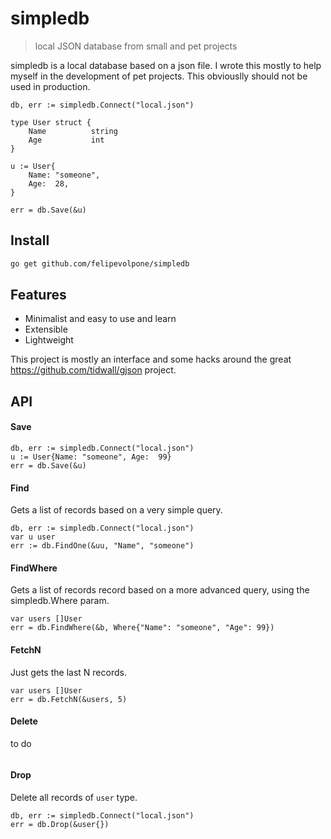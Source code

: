 # simpledb

> local JSON database from small and pet projects

simpledb is a local database based on a json file. I wrote this mostly to help myself
in the development of pet projects. This obviouslly should not be used in production.

```golang
db, err := simpledb.Connect("local.json")

type User struct {
    Name          string
    Age           int
}

u := User{
    Name: "someone",
    Age:  28,
}

err = db.Save(&u)
```

## Install
```bash
go get github.com/felipevolpone/simpledb
```

## Features

- Minimalist and easy to use and learn
- Extensible
- Lightweight

This project is mostly an interface and some hacks around the great https://github.com/tidwall/gjson project. 

## API

#### Save
```golang
db, err := simpledb.Connect("local.json")
u := User{Name: "someone", Age:  99}
err = db.Save(&u)
```

#### Find
Gets a list of records based on a very simple query.

```golang
db, err := simpledb.Connect("local.json")
var u user
err := db.FindOne(&uu, "Name", "someone")
```

#### FindWhere
Gets a list of records record based on a more advanced query,
using the simpledb.Where param.

```golang
var users []User
err = db.FindWhere(&b, Where{"Name": "someone", "Age": 99})
```

#### FetchN
Just gets the last N records.

```golang
var users []User
err = db.FetchN(&users, 5)
```

#### Delete
to do
```golang
```

#### Drop
Delete all records of `user` type.

```golang
db, err := simpledb.Connect("local.json")
err = db.Drop(&user{})
```
